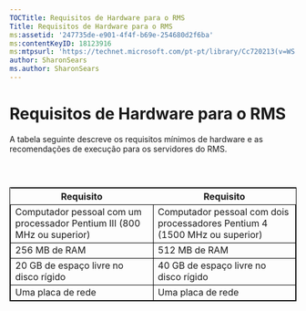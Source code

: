 ```yaml
---
TOCTitle: Requisitos de Hardware para o RMS
Title: Requisitos de Hardware para o RMS
ms:assetid: '247735de-e901-4f4f-b69e-254680d2f6ba'
ms:contentKeyID: 18123916
ms:mtpsurl: 'https://technet.microsoft.com/pt-pt/library/Cc720213(v=WS.10)'
author: SharonSears
ms.author: SharonSears
---
```


Requisitos de Hardware para o RMS
=================================

A tabela seguinte descreve os requisitos mínimos de hardware e as recomendações de execução para os servidores do RMS.

###  

 
<table style="border:1px solid black;">
<colgroup>
<col width="50%" />
<col width="50%" />
</colgroup>
<thead>
<tr class="header">
<th>Requisito</th>
<th>Requisito</th>
</tr>
</thead>
<tbody>
<tr class="odd">
<td style="border:1px solid black;">Computador pessoal com um processador Pentium III (800 MHz ou superior)</td>
<td style="border:1px solid black;">Computador pessoal com dois processadores Pentium 4 (1500 MHz ou superior)</td>
</tr>
<tr class="even">
<td style="border:1px solid black;">256 MB de RAM</td>
<td style="border:1px solid black;">512 MB de RAM</td>
</tr>
<tr class="odd">
<td style="border:1px solid black;">20 GB de espaço livre no disco rígido</td>
<td style="border:1px solid black;">40 GB de espaço livre no disco rígido</td>
</tr>
<tr class="even">
<td style="border:1px solid black;">Uma placa de rede</td>
<td style="border:1px solid black;">Uma placa de rede</td>
</tr>
</tbody>
</table>
